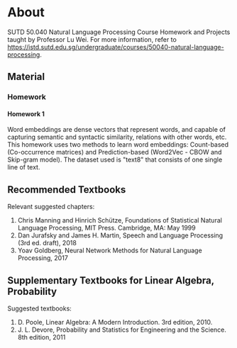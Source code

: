 # About
SUTD 50.040 Natural Language Processing Course Homework and Projects taught by Professor Lu Wei.
For more information, refer to https://istd.sutd.edu.sg/undergraduate/courses/50040-natural-language-processing.

## Material
### Homework
#### Homework 1
Word embeddings are dense vectors that represent words, and capable of capturing semantic and syntactic similarity, relations with other words, etc. This homework uses two methods to learn word embeddings: Count-based (Co-occurrence matrices) and Prediction-based (Word2Vec - CBOW and Skip-gram model). The dataset used is "text8" that consists of one single line of text.


## Recommended Textbooks
Relevant suggested chapters:
1. Chris Manning and Hinrich Schütze, Foundations of Statistical Natural Language Processing, MIT Press. Cambridge, MA: May 1999
2. Dan Jurafsky and James H. Martin, Speech and Language Processing (3rd ed. draft), 2018
3. Yoav Goldberg, Neural Network Methods for Natural Language Processing, 2017

## Supplementary Textbooks for Linear Algebra, Probability
Suggested textbooks:
1. D. Poole, Linear Algebra: A Modern Introduction. 3rd edition, 2010.
2. J. L. Devore, Probability and Statistics for Engineering and the Science. 8th edition, 2011
